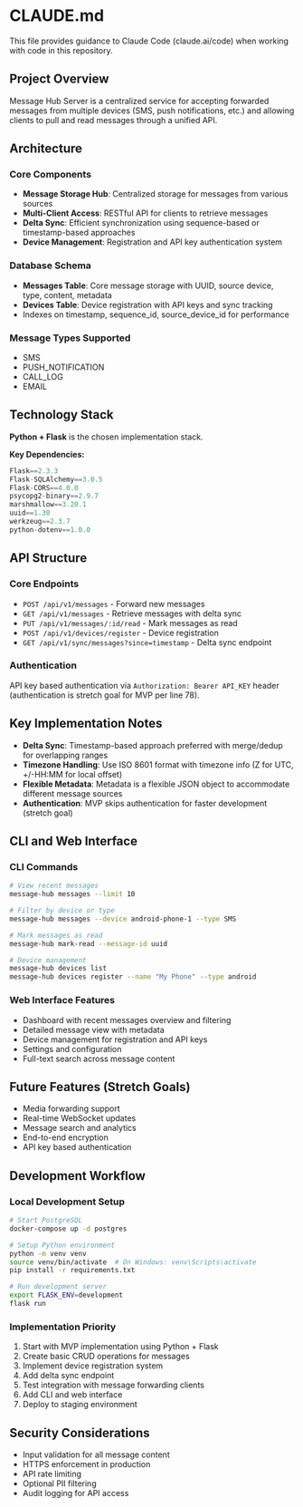 # CLAUDE.md

This file provides guidance to Claude Code (claude.ai/code) when working with code in this repository.

## Project Overview

Message Hub Server is a centralized service for accepting forwarded messages from multiple devices (SMS, push notifications, etc.) and allowing clients to pull and read messages through a unified API.

## Architecture

### Core Components
- **Message Storage Hub**: Centralized storage for messages from various sources
- **Multi-Client Access**: RESTful API for clients to retrieve messages
- **Delta Sync**: Efficient synchronization using sequence-based or timestamp-based approaches
- **Device Management**: Registration and API key authentication system

### Database Schema
- **Messages Table**: Core message storage with UUID, source device, type, content, metadata
- **Devices Table**: Device registration with API keys and sync tracking
- Indexes on timestamp, sequence_id, source_device_id for performance

### Message Types Supported
- SMS
- PUSH_NOTIFICATION  
- CALL_LOG
- EMAIL

## Technology Stack

**Python + Flask** is the chosen implementation stack.

**Key Dependencies:**
```python
Flask==2.3.3
Flask-SQLAlchemy==3.0.5
Flask-CORS==4.0.0
psycopg2-binary==2.9.7
marshmallow==3.20.1
uuid==1.30
werkzeug==2.3.7
python-dotenv==1.0.0
```

## API Structure

### Core Endpoints
- `POST /api/v1/messages` - Forward new messages
- `GET /api/v1/messages` - Retrieve messages with delta sync
- `PUT /api/v1/messages/:id/read` - Mark messages as read
- `POST /api/v1/devices/register` - Device registration
- `GET /api/v1/sync/messages?since=timestamp` - Delta sync endpoint

### Authentication
API key based authentication via `Authorization: Bearer API_KEY` header (authentication is stretch goal for MVP per line 78).

## Key Implementation Notes

- **Delta Sync**: Timestamp-based approach preferred with merge/dedup for overlapping ranges
- **Timezone Handling**: Use ISO 8601 format with timezone info (Z for UTC, +/-HH:MM for local offset)  
- **Flexible Metadata**: Metadata is a flexible JSON object to accommodate different message sources
- **Authentication**: MVP skips authentication for faster development (stretch goal)

## CLI and Web Interface

### CLI Commands
```bash
# View recent messages
message-hub messages --limit 10

# Filter by device or type
message-hub messages --device android-phone-1 --type SMS

# Mark messages as read
message-hub mark-read --message-id uuid

# Device management
message-hub devices list
message-hub devices register --name "My Phone" --type android
```

### Web Interface Features
- Dashboard with recent messages overview and filtering
- Detailed message view with metadata
- Device management for registration and API keys
- Settings and configuration
- Full-text search across message content

## Future Features (Stretch Goals)
- Media forwarding support
- Real-time WebSocket updates
- Message search and analytics
- End-to-end encryption
- API key based authentication

## Development Workflow

### Local Development Setup
```bash
# Start PostgreSQL
docker-compose up -d postgres

# Setup Python environment
python -m venv venv
source venv/bin/activate  # On Windows: venv\Scripts\activate
pip install -r requirements.txt

# Run development server
export FLASK_ENV=development
flask run
```

### Implementation Priority
1. Start with MVP implementation using Python + Flask
2. Create basic CRUD operations for messages
3. Implement device registration system
4. Add delta sync endpoint
5. Test integration with message forwarding clients
6. Add CLI and web interface
7. Deploy to staging environment

## Security Considerations

- Input validation for all message content
- HTTPS enforcement in production
- API rate limiting
- Optional PII filtering
- Audit logging for API access
